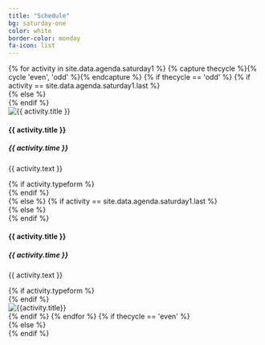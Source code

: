```yaml
---
title: "Schedule"
bg: saturday-one
color: white
border-color: monday
fa-icon: list
---
```


<div class="section-lines section-top section-left"></div>
{% for activity in site.data.agenda.saturday1 %}
  {% capture thecycle %}{% cycle 'even', 'odd' %}{% endcapture %}
  {% if thecycle == 'odd' %}
  {% if activity == site.data.agenda.saturday1.last %}
  <div class="activity section-left">
  {% else %}
  <div class="activity section-left section-bottom">
  {% endif %}
    <div class="row activity-info-wrapper valign-wrapper">
      <div class="col m3 activity-img valign">
        <img  src="img/{{ activity.image }}" alt="{{ activity.title }}">
      </div>
      <div class="col m9 activity-info">
        <h4 class="activity-title"> {{ activity.title }} </h4>
        <div class="col s12 activity-time">
          <i class="fa fa-clock-o"></i> <span> <h5><strong> {{ activity.time }} </strong></h5> </span>
        </div>
        <p class="col m12 activity-desc"> {{ activity.text }} </p>
        {% if activity.typeform %}
        <div data-paperform-id="bitsoc-mentee"></div>
        <script>(function() {var script = document.createElement('script'); script.src = "https://paperform.co/__embed"; document.body.appendChild(script); })()</script>
        {% endif %}
      </div>
    </div>
  </div>
  {% else %}
  {% if activity == site.data.agenda.saturday1.last %}
  <div class="activity section-right">
  {% else %}
  <div class="activity section-right section-bottom">
  {% endif %}
    <div class="row activity-info-wrapper valign-wrapper">
      <div class="col m9 activity-info">
        <h4 class="activity-title"> {{ activity.title }} </h4>
        <div class="col s12 activity-time">
          <i class="fa fa-clock-o"></i> <span> <h5><strong> {{ activity.time }} </strong></h5> </span>
        </div>
        <p class="col m12 activity-desc"> {{ activity.text }} </p>
        {% if activity.typeform %}
        <div data-paperform-id="bitsoc-mentor"></div>
        <script>(function() {var script = document.createElement('script'); script.src = "https://paperform.co/__embed"; document.body.appendChild(script); })()</script>
        {% endif %}
      </div>
      <div class="col m3 activity-img valign">
        <img  src="img/{{ activity.image }}" alt="{{activity.title}}">
      </div>
    </div>
  </div>
  {% endif %}
{% endfor %}
{% if thecycle == 'even' %}
<div class="section-lines section-bottom section-left"></div>
  {% else %}
<div class="section-lines section-bottom section-right"></div>
{% endif %}
